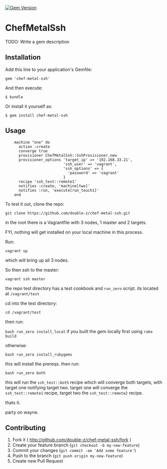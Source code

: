 [![Gem Version](https://badge.fury.io/rb/chef-metal-ssh.svg)](http://badge.fury.io/rb/chef-metal-ssh)

# ChefMetalSsh

TODO: Write a gem description

## Installation

Add this line to your application's Gemfile:

    gem 'chef-metal-ssh'

And then execute:

    $ bundle

Or install it yourself as:

    $ gem install chef-metal-ssh

## Usage

		machine "one" do
		  action :create
		  converge true
		  provisioner ChefMetalSsh::SshProvisioner.new
		  provisioner_options 'target_ip' => '192.168.33.21',
		                      'ssh_user' => 'vagrant',
		                      'ssh_options' => {
		                        'password' => 'vagrant'
		                      }
		  recipe 'ssh_test::remote1'
		  notifies :create, 'machine[two]'
		  notifies :run, 'execute[run_touch1]'
		end

To test it out, clone the repo:

`git clone https://github.com/double-z/chef-metal-ssh.git`

in the root there is a Vagrantfile with 3 nodes, 1 master and 2 targets. 

FYI, nothing will get installed on your local machine in this process. 

Run:

`vagrant up`

which will bring up all 3 nodes. 

So then ssh to the master:

`vagrant ssh master`

the repo test directory has a test cookbook and `run_zero` script. its located at `/vagrant/test`

cd into the test directory:

`cd /vagrant/test`

then run:

`bash run_zero install_local` if you built the gem locally first using `rake build`

otherwise:

`bash run_zero install_rubygems`

this will install the prereqs. then run:

`bash run_zero both`

this will run the `ssh_test::both` recipe which will converge both targets, with target one
notifying target two. target one will converge the `ssh_test::remote1` recipe, target two the `ssh_test::remote2` recipe.

thats it.

party on wayne.

## Contributing

1. Fork it ( http://github.com/double-z/chef-metal-ssh/fork )
2. Create your feature branch (`git checkout -b my-new-feature`)
3. Commit your changes (`git commit -am 'Add some feature'`)
4. Push to the branch (`git push origin my-new-feature`)
5. Create new Pull Request

